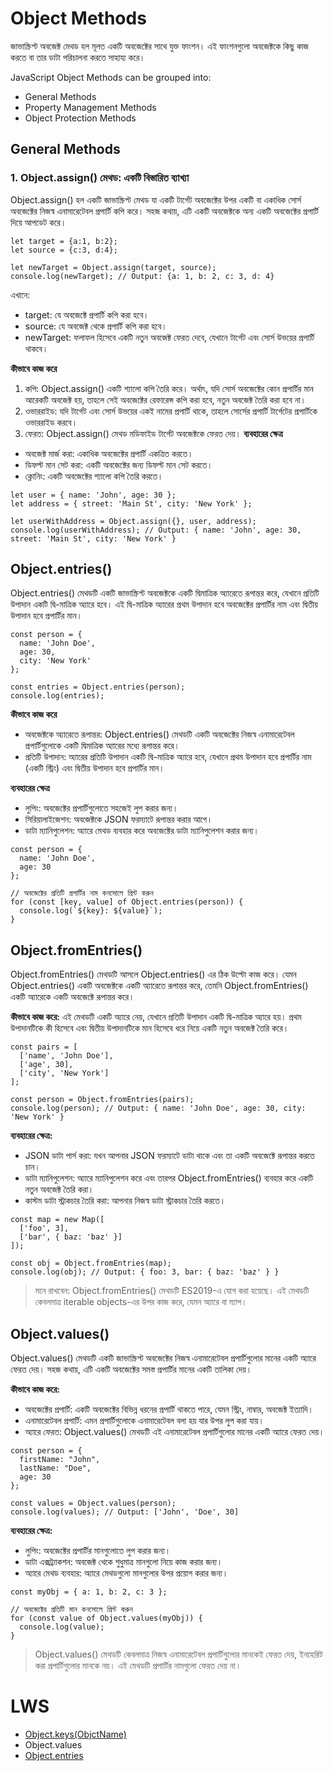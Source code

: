 # Object Methods

জাভাস্ক্রিপ্ট অবজেক্ট মেথড হল মূলত একটি অবজেক্টের সাথে যুক্ত ফাংশন। এই ফাংশনগুলো অবজেক্টকে কিছু কাজ করতে বা তার ডাটা পরিচালনা করতে সাহায্য করে।

JavaScript Object Methods can be grouped into:

- General Methods
- Property Management Methods
- Object Protection Methods

## General Methods

### 1. Object.assign() মেথড: একটি বিস্তারিত ব্যাখ্যা

Object.assign() হল একটি জাভাস্ক্রিপ্ট মেথড যা একটি টার্গেট অবজেক্টের উপর একটি বা একাধিক সোর্স অবজেক্টের নিজস্ব এনামারেটেবল প্রপার্টি কপি করে। সহজ কথায়, এটি একটি অবজেক্টকে অন্য একটি অবজেক্টের প্রপার্টি দিয়ে আপডেট করে।

```
let target = {a:1, b:2};
let source = {c:3, d:4};

let newTarget = Object.assign(target, source);
console.log(newTarget); // Output: {a: 1, b: 2, c: 3, d: 4}

```

এখানে:

- target: যে অবজেক্টে প্রপার্টি কপি করা হবে।
- source: যে অবজেক্ট থেকে প্রপার্টি কপি করা হবে।
- newTarget: ফলাফল হিসেবে একটি নতুন অবজেক্ট ফেরত দেবে, যেখানে টার্গেট এবং সোর্স উভয়ের প্রপার্টি থাকবে।

**কীভাবে কাজ করে**

1. কপি: Object.assign() একটি শ্যালো কপি তৈরি করে। অর্থাৎ, যদি সোর্স অবজেক্টের কোন প্রপার্টির মান আরেকটি অবজেক্ট হয়, তাহলে সেই অবজেক্টের রেফারেন্স কপি করা হবে, নতুন অবজেক্ট তৈরি করা হবে না।
2. ওভাররাইড: যদি টার্গেট এবং সোর্স উভয়ের একই নামের প্রপার্টি থাকে, তাহলে সোর্সের প্রপার্টি টার্গেটের প্রপার্টিকে ওভাররাইড করবে।
3. ফেরত: Object.assign() মেথড মডিফাইড টার্গেট অবজেক্টকে ফেরত দেয়।
   **ব্যবহারের ক্ষেত্র**

- অবজেক্ট মার্জ করা: একাধিক অবজেক্টের প্রপার্টি একত্রিত করতে।
- ডিফল্ট মান সেট করা: একটি অবজেক্টের জন্য ডিফল্ট মান সেট করতে।
- ক্লোনিং: একটি অবজেক্টের শ্যালো কপি তৈরি করতে।

```
let user = { name: 'John', age: 30 };
let address = { street: 'Main St', city: 'New York' };

let userWithAddress = Object.assign({}, user, address);
console.log(userWithAddress); // Output: { name: 'John', age: 30, street: 'Main St', city: 'New York' }

```

## Object.entries()

Object.entries() মেথডটি একটি জাভাস্ক্রিপ্ট অবজেক্টকে একটি দ্বিমাত্রিক অ্যারেতে রূপান্তর করে, যেখানে প্রতিটি উপাদান একটি দ্বি-মাত্রিক অ্যারে হবে। এই দ্বি-মাত্রিক অ্যারের প্রথম উপাদান হবে অবজেক্টের প্রপার্টির নাম এবং দ্বিতীয় উপাদান হবে প্রপার্টির মান।

```
const person = {
  name: 'John Doe',
  age: 30,
  city: 'New York'
};

const entries = Object.entries(person);
console.log(entries);
```

**কীভাবে কাজ করে**

- অবজেক্টকে অ্যারেতে রূপান্তর: Object.entries() মেথডটি একটি অবজেক্টের নিজস্ব এনামারেটেবল প্রপার্টিগুলোকে একটি দ্বিমাত্রিক অ্যারের মধ্যে রূপান্তর করে।
- প্রতিটি উপাদান: অ্যারের প্রতিটি উপাদান একটি দ্বি-মাত্রিক অ্যারে হবে, যেখানে প্রথম উপাদান হবে প্রপার্টির নাম (একটি স্ট্রিং) এবং দ্বিতীয় উপাদান হবে প্রপার্টির মান।

**ব্যবহারের ক্ষেত্র**

- লুপিং: অবজেক্টের প্রপার্টিগুলোতে সহজেই লুপ করার জন্য।
- সিরিয়ালাইজেশন: অবজেক্টকে JSON ফরম্যাটে রূপান্তর করার আগে।
- ডাটা ম্যানিপুলেশন: অ্যারে মেথড ব্যবহার করে অবজেক্টের ডাটা ম্যানিপুলেশন করার জন্য।

```
const person = {
  name: 'John Doe',
  age: 30
};

// অবজেক্টের প্রতিটি প্রপার্টির নাম কনসোলে প্রিন্ট করুন
for (const [key, value] of Object.entries(person)) {
  console.log(`${key}: ${value}`);
}
```

## Object.fromEntries()

Object.fromEntries() মেথডটি আসলে Object.entries() এর ঠিক উল্টো কাজ করে। যেমন Object.entries() একটি অবজেক্টকে একটি অ্যারেতে রূপান্তর করে, তেমনি Object.fromEntries() একটি অ্যারেকে একটি অবজেক্টে রূপান্তর করে।

**কীভাবে কাজ করে:**
এই মেথডটি একটি অ্যারে নেয়, যেখানে প্রতিটি উপাদান একটি দ্বি-মাত্রিক অ্যারে হয়। প্রথম উপাদানটিকে কী হিসেবে এবং দ্বিতীয় উপাদানটিকে মান হিসেবে ধরে নিয়ে একটি নতুন অবজেক্ট তৈরি করে।

```
const pairs = [
  ['name', 'John Doe'],
  ['age', 30],
  ['city', 'New York']
];

const person = Object.fromEntries(pairs);
console.log(person); // Output: { name: 'John Doe', age: 30, city: 'New York' }
```

**ব্যবহারের ক্ষেত্র:**

- JSON ডাটা পার্স করা: যখন আপনার JSON ফরম্যাটে ডাটা থাকে এবং তা একটি অবজেক্টে রূপান্তর করতে চান।
- ডাটা ম্যানিপুলেশন: অ্যারে ম্যানিপুলেশন করে এবং তারপর Object.fromEntries() ব্যবহার করে একটি নতুন অবজেক্ট তৈরি করা।
- কাস্টম ডাটা স্ট্রাকচার তৈরি করা: আপনার নিজস্ব ডাটা স্ট্রাকচার তৈরি করতে।

```
const map = new Map([
  ['foo', 3],
  ['bar', { baz: 'baz' }]
]);

const obj = Object.fromEntries(map);
console.log(obj); // Output: { foo: 3, bar: { baz: 'baz' } }
```

> মনে রাখবেন:
> Object.fromEntries() মেথডটি ES2019-এ যোগ করা হয়েছে।
> এই মেথডটি কেবলমাত্র iterable objects-এর উপর কাজ করে, যেমন অ্যারে বা ম্যাপ।

## Object.values()

Object.values() মেথডটি একটি জাভাস্ক্রিপ্ট অবজেক্টের নিজস্ব এনামারেটেবল প্রপার্টিগুলোর মানের একটি অ্যারে ফেরত দেয়। সহজ কথায়, এটি একটি অবজেক্টের সমস্ত প্রপার্টির মানের একটি তালিকা দেয়।

**কীভাবে কাজ করে:**

- অবজেক্টের প্রপার্টি: একটি অবজেক্টের বিভিন্ন ধরনের প্রপার্টি থাকতে পারে, যেমন স্ট্রিং, নাম্বার, অবজেক্ট ইত্যাদি।
- এনামারেটেবল প্রপার্টি: এমন প্রপার্টিগুলোকে এনামারেটেবল বলা হয় যার উপর লুপ করা যায়।
- অ্যারে ফেরত: Object.values() মেথডটি এই এনামারেটেবল প্রপার্টিগুলোর মানের একটি অ্যারে ফেরত দেয়।

```
const person = {
  firstName: "John",
  lastName: "Doe",
  age: 30
};

const values = Object.values(person);
console.log(values); // Output: ['John', 'Doe', 30]

```

**ব্যবহারের ক্ষেত্র:**

- লুপিং: অবজেক্টের প্রপার্টির মানগুলোতে লুপ করার জন্য।
- ডাটা এক্সট্র্যাকশন: অবজেক্ট থেকে শুধুমাত্র মানগুলো নিয়ে কাজ করার জন্য।
- অ্যারে মেথড ব্যবহার: অ্যারে মেথডগুলো মানগুলোর উপর প্রয়োগ করার জন্য।

```
const myObj = { a: 1, b: 2, c: 3 };

// অবজেক্টের প্রতিটি মান কনসোলে প্রিন্ট করুন
for (const value of Object.values(myObj)) {
  console.log(value);
}
```

> Object.values() মেথডটি কেবলমাত্র নিজস্ব এনামারেটেবল প্রপার্টিগুলোর মানকেই ফেরত দেয়, ইনহেরিট করা প্রপার্টিগুলোর মানকে নয়।
> এই মেথডটি প্রপার্টির নামগুলো ফেরত দেয় না।

# LWS

- [Object.keys(ObjctName)](https://youtu.be/3sdpkFZUhlA?t=3906)
- Object.values
- [Object.entries](https://youtu.be/3sdpkFZUhlA?t=3970)
